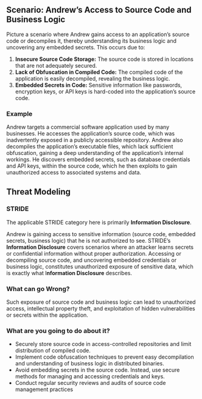 ## Scenario: Andrew’s Access to Source Code and Business Logic

Picture a scenario where Andrew gains access to an application’s source code or decompiles it, thereby understanding its business logic and uncovering any embedded secrets. This occurs due to:

1. **Insecure Source Code Storage:** The source code is stored in locations that are not adequately secured.
2. **Lack of Obfuscation in Compiled Code:** The compiled code of the application is easily decompiled, revealing the business logic.
3. **Embedded Secrets in Code:** Sensitive information like passwords, encryption keys, or API keys is hard-coded into the application’s source code.

### Example

Andrew targets a commercial software application used by many businesses. He accesses the application’s source code, which was inadvertently exposed in a publicly accessible repository. Andrew also decompiles the application’s executable files, which lack sufficient obfuscation, gaining a deep understanding of the application’s internal workings. He discovers embedded secrets, such as database credentials and API keys, within the source code, which he then exploits to gain unauthorized access to associated systems and data.

## Threat Modeling

### STRIDE

The applicable STRIDE category here is primarily **Information Disclosure**.

Andrew is gaining access to sensitive information (source code, embedded secrets, business logic) that he is not authorized to see.
STRIDE’s **Information Disclosure** covers scenarios where an attacker learns secrets or confidential information without proper authorization.
Accessing or decompiling source code, and uncovering embedded credentials or business logic, constitutes unauthorized exposure of sensitive data, which is exactly what I**nformation Disclosure** describes.

### What can go Wrong?

Such exposure of source code and business logic can lead to unauthorized access, intellectual property theft, and exploitation of hidden vulnerabilities or secrets within the application.

### What are you going to do about it?

- Securely store source code in access-controlled repositories and limit distribution of compiled code.
- Implement code obfuscation techniques to prevent easy decompilation and understanding of business logic in distributed binaries. 
- Avoid embedding secrets in the source code. Instead, use secure methods for managing and accessing credentials and keys.
- Conduct regular security reviews and audits of source code management practices
